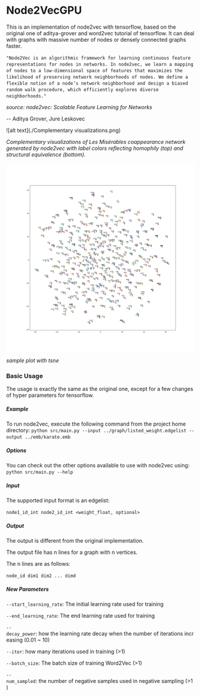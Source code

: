 # Node2VecGPU
This is an implementation of node2vec with tensorflow, based on the original one of aditya-grover and word2vec tutorial of tensorflow. It can deal with graphs with massive number of nodes or densely connected graphs faster.

`"Node2Vec is an algorithmic framework for learning continuous feature representations for nodes in networks. In
node2vec, we learn a mapping of nodes to a low-dimensional space
of features that maximizes the likelihood of preserving network
neighborhoods of nodes. We define a flexible notion of a node’s
network neighborhood and design a biased random walk procedure,
which efficiently explores diverse neighborhoods."`

_source: node2vec: Scalable Feature Learning for Networks_

-- Aditya Grover, Jure Leskovec

![alt text](./Complementary visualizations.png)

_Complementary visualizations of Les Misérables coappearance network generated by node2vec with label colors reflecting homophily (top) and structural equivalence (bottom)._


![alt text](./tsne.png)

_sample plot with tsne_

### Basic Usage
The usage is exactly the same as the original one, except for a few changes of hyper parameters for tensorflow.
##### Example
To run node2vec, execute the following command from the project home directory:
`python src/main.py --input ../graph/listed_weight.edgelist --output ../emb/karate.emb`

##### Options
You can check out the other options available to use with node2vec using:
`python src/main.py --help`

##### Input
The supported input format is an edgelist:

`node1_id_int node2_id_int <weight_float, optional>`

##### Output
The output is different from the original implementation.

The output file has n lines for a graph with n vertices.

The n lines are as follows:

`node_id dim1 dim2 ... dimd`

##### New Parameters

`--start_learning_rate`: The initial learning rate used for training

`--end_learning_rate`: The end learning rate used for training

`--decay_power`: how the learning rate decay when the number of iterations increasing (0.01 ~ 10)

`--iter`: how many iterations used in training (>1)

`--batch_size`: The batch size of training Word2Vec (>1)

`--num_sampled`: the number of negative samples used in negative sampling (>1) 